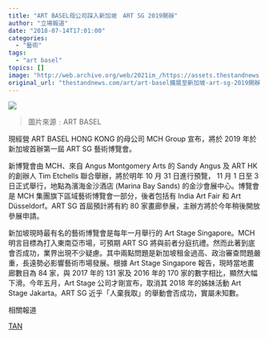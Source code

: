```yaml
---
title: "ART BASEL母公司踩入新加坡　ART SG 2019開辦"
author: "立場報道"
date: "2018-07-14T17:01:00"
categories:
  - "藝術"
tags:
  - "art basel"
topics: []
image: "http://web.archive.org/web/2021im_/https://assets.thestandnews.com/media/photos/mch-group-artsg-marina-bay-sands_lqKQr.jpg"
original_url: "thestandnews.com/art/art-basel擴展至新加坡-art-sg-2019開辦"
---
```

![](http://web.archive.org/web/2021im_/https://assets.thestandnews.com/media/photos/mch-group-artsg-marina-bay-sands_lqKQr.jpg)
> 圖片來源﹕ART BASEL

現經營 ART BASEL HONG KONG 的母公司 MCH Group 宣布，將於 2019 年於新加坡首辦第一屆 ART SG 藝術博覽會。

新博覽會由 MCH、來自 Angus Montgomery Arts 的 Sandy Angus 及 ART HK 的創辦人 Tim Etchells 聯合舉辦，將於明年 10 月 31 日進行預覽， 11 月 1 日至 3 日正式舉行，地點為濱海金沙酒店 (Marina Bay Sands) 的金沙會展中心。博覽會是 MCH 集團旗下區域藝術博覽會一部分，後者包括有 India Art Fair 和 Art Düsseldorf。ART SG 首屆預計將有約 80 家畫廊參展，主辦方將於今年稍後開放參展申請。

新加坡現時最有名的藝術博覽會是每年一月舉行的 Art Stage Singapore。MCH 明言目標為打入東南亞市場，可預期 ART SG 將與前者分庭抗禮。然而此著到底會否成功，業界出現不少疑慮。其中兩點問題是新加坡租金過高、政治審查問題嚴重，長遠勢必影響藝術市場發展。根據 Art Stage Singapore 報告，現時當地畫廊數目為 84 家，與 2017 年的 131 家及 2016 年的 170 家的數字相比，顯然大幅下滑。今年五月，Art Stage 公司才剛宣布，取消其 2018 年的姊妹活動 Art Stage Jakarta。ART SG 近乎「人棄我取」的舉動會否成功，實屬未知數。

相關報道

[TAN](http://web.archive.org/web/20211229132700/https://www.theartnewspaper.com/news/art-sg-new-singapore-art-fair)